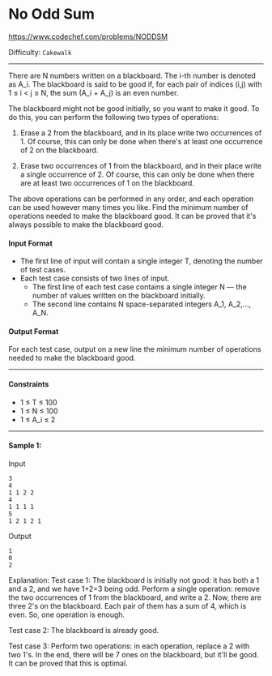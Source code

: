 # No Odd Sum

https://www.codechef.com/problems/NODDSM

Difficulty: `Cakewalk`

---

There are N numbers written on a blackboard. The i-th number is denoted as A_i.
The blackboard is said to be good if, for each pair of indices (i,j) with 1 ≤ i < j ≤ N, the sum (A_i + A_j) is an even number.

The blackboard might not be good initially, so you want to make it good.
To do this, you can perform the following two types of operations:

1. Erase a 2 from the blackboard, and in its place write two occurrences of 1.
Of course, this can only be done when there's at least one occurrence of 2 on the blackboard.

2. Erase two occurrences of 1 from the blackboard, and in their place write a single occurrence of 2.
Of course, this can only be done when there are at least two occurrences of 1 on the blackboard.

The above operations can be performed in any order, and each operation can be used however many times you like.
Find the minimum number of operations needed to make the blackboard good.
It can be proved that it's always possible to make the blackboard good.

#### Input Format
- The first line of input will contain a single integer T, denoting the number of test cases.
- Each test case consists of two lines of input.
    - The first line of each test case contains a single integer N — the number of values written on the blackboard initially.
    - The second line contains N space-separated integers A_1, A_2,…, A_N.

#### Output Format
For each test case, output on a new line the minimum number of operations needed to make the blackboard good.

---

#### Constraints
- 1 ≤ T ≤ 100
- 1 ≤ N ≤ 100
- 1 ≤ A_i ≤ 2

---

#### Sample 1:
Input
```
3
4
1 1 2 2
4
1 1 1 1
5
1 2 1 2 1
```
Output
```
1
0
2
```
Explanation:
Test case 1: The blackboard is initially not good: it has both a 1 and a 2, and we have 1+2=3 being odd.
Perform a single operation: remove the two occurrences of 1 from the blackboard, and write a 2. Now, there are three 2's on the blackboard.
Each pair of them has a sum of 4, which is even. So, one operation is enough.

Test case 2: The blackboard is already good.

Test case 3: Perform two operations: in each operation, replace a 2 with two 1's.
In the end, there will be 7 ones on the blackboard, but it'll be good.
It can be proved that this is optimal.